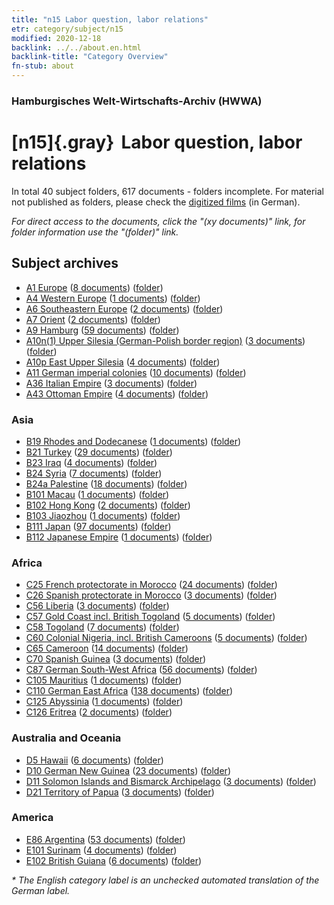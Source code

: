 ```yaml
---
title: "n15 Labor question, labor relations"
etr: category/subject/n15
modified: 2020-12-18
backlink: ../../about.en.html
backlink-title: "Category Overview"
fn-stub: about
---
```


### Hamburgisches Welt-Wirtschafts-Archiv (HWWA)
# [n15]{.gray}&#8201; Labor question, labor relations&#160; 





In total 40 subject folders, 617 documents - folders incomplete.
For material not published as folders, please check the [digitized films](/film/h1_sh) (in German).

_For direct access to the documents, click the "(xy documents)" link, for folder information use the "(folder)" link._

## Subject archives


- [A1 Europe](../../../geo/about.en.html#A1) (<a href="https://dfg-viewer.de/show/?tx_dlf[id]=https://pm20.zbw.eu/mets/sh/1408xx/140892/1451xx/145155/public.mets.en.xml" target="_blank">8 documents</a>) ([folder](http://purl.org/pressemappe20/folder/sh/140892,145155))
- [A4 Western Europe](../../../geo/about.en.html#A4) (<a href="https://dfg-viewer.de/show/?tx_dlf[id]=https://pm20.zbw.eu/mets/sh/1408xx/140897/1451xx/145155/public.mets.en.xml" target="_blank">1 documents</a>) ([folder](http://purl.org/pressemappe20/folder/sh/140897,145155))
- [A6 Southeastern Europe](../../../geo/about.en.html#A6) (<a href="https://dfg-viewer.de/show/?tx_dlf[id]=https://pm20.zbw.eu/mets/sh/1409xx/140900/1451xx/145155/public.mets.en.xml" target="_blank">2 documents</a>) ([folder](http://purl.org/pressemappe20/folder/sh/140900,145155))
- [A7 Orient](../../../geo/about.en.html#A7) (<a href="https://dfg-viewer.de/show/?tx_dlf[id]=https://pm20.zbw.eu/mets/sh/1409xx/140902/1451xx/145155/public.mets.en.xml" target="_blank">2 documents</a>) ([folder](http://purl.org/pressemappe20/folder/sh/140902,145155))
- [A9 Hamburg](../../../geo/about.en.html#A9) (<a href="https://dfg-viewer.de/show/?tx_dlf[id]=https://pm20.zbw.eu/mets/sh/1409xx/140905/1451xx/145155/public.mets.en.xml" target="_blank">59 documents</a>) ([folder](http://purl.org/pressemappe20/folder/sh/140905,145155))
- [A10n(1) Upper Silesia (German-Polish border region)](../../../geo/about.en.html#A10n(1)) (<a href="https://dfg-viewer.de/show/?tx_dlf[id]=https://pm20.zbw.eu/mets/sh/1409xx/140948/1451xx/145155/public.mets.en.xml" target="_blank">3 documents</a>) ([folder](http://purl.org/pressemappe20/folder/sh/140948,145155))
- [A10p East Upper Silesia](../../../geo/about.en.html#A10p) (<a href="https://dfg-viewer.de/show/?tx_dlf[id]=https://pm20.zbw.eu/mets/sh/1409xx/140951/1451xx/145155/public.mets.en.xml" target="_blank">4 documents</a>) ([folder](http://purl.org/pressemappe20/folder/sh/140951,145155))
- [A11 German imperial colonies](../../../geo/about.en.html#A11) (<a href="https://dfg-viewer.de/show/?tx_dlf[id]=https://pm20.zbw.eu/mets/sh/1409xx/140960/1451xx/145155/public.mets.en.xml" target="_blank">10 documents</a>) ([folder](http://purl.org/pressemappe20/folder/sh/140960,145155))
- [A36 Italian Empire](../../../geo/about.en.html#A36) (<a href="https://dfg-viewer.de/show/?tx_dlf[id]=https://pm20.zbw.eu/mets/sh/1410xx/141012/1451xx/145155/public.mets.en.xml" target="_blank">3 documents</a>) ([folder](http://purl.org/pressemappe20/folder/sh/141012,145155))
- [A43 Ottoman Empire](../../../geo/about.en.html#A43) (<a href="https://dfg-viewer.de/show/?tx_dlf[id]=https://pm20.zbw.eu/mets/sh/1410xx/141034/1451xx/145155/public.mets.en.xml" target="_blank">4 documents</a>) ([folder](http://purl.org/pressemappe20/folder/sh/141034,145155))

### Asia

- [B19 Rhodes and Dodecanese](../../../geo/about.en.html#B19) (<a href="https://dfg-viewer.de/show/?tx_dlf[id]=https://pm20.zbw.eu/mets/sh/1411xx/141106/1451xx/145155/public.mets.en.xml" target="_blank">1 documents</a>) ([folder](http://purl.org/pressemappe20/folder/sh/141106,145155))
- [B21 Turkey](../../../geo/about.en.html#B21) (<a href="https://dfg-viewer.de/show/?tx_dlf[id]=https://pm20.zbw.eu/mets/sh/1411xx/141111/1451xx/145155/public.mets.en.xml" target="_blank">29 documents</a>) ([folder](http://purl.org/pressemappe20/folder/sh/141111,145155))
- [B23 Iraq](../../../geo/about.en.html#B23) (<a href="https://dfg-viewer.de/show/?tx_dlf[id]=https://pm20.zbw.eu/mets/sh/1411xx/141113/1451xx/145155/public.mets.en.xml" target="_blank">4 documents</a>) ([folder](http://purl.org/pressemappe20/folder/sh/141113,145155))
- [B24 Syria](../../../geo/about.en.html#B24) (<a href="https://dfg-viewer.de/show/?tx_dlf[id]=https://pm20.zbw.eu/mets/sh/1411xx/141114/1451xx/145155/public.mets.en.xml" target="_blank">7 documents</a>) ([folder](http://purl.org/pressemappe20/folder/sh/141114,145155))
- [B24a Palestine](../../../geo/about.en.html#B24a) (<a href="https://dfg-viewer.de/show/?tx_dlf[id]=https://pm20.zbw.eu/mets/sh/1411xx/141115/1451xx/145155/public.mets.en.xml" target="_blank">18 documents</a>) ([folder](http://purl.org/pressemappe20/folder/sh/141115,145155))
- [B101 Macau](../../../geo/about.en.html#B101) (<a href="https://dfg-viewer.de/show/?tx_dlf[id]=https://pm20.zbw.eu/mets/sh/1412xx/141267/1451xx/145155/public.mets.en.xml" target="_blank">1 documents</a>) ([folder](http://purl.org/pressemappe20/folder/sh/141267,145155))
- [B102 Hong Kong](../../../geo/about.en.html#B102) (<a href="https://dfg-viewer.de/show/?tx_dlf[id]=https://pm20.zbw.eu/mets/sh/1412xx/141268/1451xx/145155/public.mets.en.xml" target="_blank">2 documents</a>) ([folder](http://purl.org/pressemappe20/folder/sh/141268,145155))
- [B103 Jiaozhou](../../../geo/about.en.html#B103) (<a href="https://dfg-viewer.de/show/?tx_dlf[id]=https://pm20.zbw.eu/mets/sh/1261xx/126163/1451xx/145155/public.mets.en.xml" target="_blank">1 documents</a>) ([folder](http://purl.org/pressemappe20/folder/sh/126163,145155))
- [B111 Japan](../../../geo/about.en.html#B111) (<a href="https://dfg-viewer.de/show/?tx_dlf[id]=https://pm20.zbw.eu/mets/sh/1412xx/141272/1451xx/145155/public.mets.en.xml" target="_blank">97 documents</a>) ([folder](http://purl.org/pressemappe20/folder/sh/141272,145155))
- [B112 Japanese Empire](../../../geo/about.en.html#B112) (<a href="https://dfg-viewer.de/show/?tx_dlf[id]=https://pm20.zbw.eu/mets/sh/1412xx/141273/1451xx/145155/public.mets.en.xml" target="_blank">1 documents</a>) ([folder](http://purl.org/pressemappe20/folder/sh/141273,145155))

### Africa

- [C25 French protectorate in Morocco](../../../geo/about.en.html#C25) (<a href="https://dfg-viewer.de/show/?tx_dlf[id]=https://pm20.zbw.eu/mets/sh/1413xx/141358/1451xx/145155/public.mets.en.xml" target="_blank">24 documents</a>) ([folder](http://purl.org/pressemappe20/folder/sh/141358,145155))
- [C26 Spanish protectorate in Morocco](../../../geo/about.en.html#C26) (<a href="https://dfg-viewer.de/show/?tx_dlf[id]=https://pm20.zbw.eu/mets/sh/1413xx/141359/1451xx/145155/public.mets.en.xml" target="_blank">3 documents</a>) ([folder](http://purl.org/pressemappe20/folder/sh/141359,145155))
- [C56 Liberia](../../../geo/about.en.html#C56) (<a href="https://dfg-viewer.de/show/?tx_dlf[id]=https://pm20.zbw.eu/mets/sh/1414xx/141405/1451xx/145155/public.mets.en.xml" target="_blank">3 documents</a>) ([folder](http://purl.org/pressemappe20/folder/sh/141405,145155))
- [C57 Gold Coast incl. British Togoland](../../../geo/about.en.html#C57) (<a href="https://dfg-viewer.de/show/?tx_dlf[id]=https://pm20.zbw.eu/mets/sh/1414xx/141406/1451xx/145155/public.mets.en.xml" target="_blank">5 documents</a>) ([folder](http://purl.org/pressemappe20/folder/sh/141406,145155))
- [C58 Togoland](../../../geo/about.en.html#C58) (<a href="https://dfg-viewer.de/show/?tx_dlf[id]=https://pm20.zbw.eu/mets/sh/1414xx/141408/1451xx/145155/public.mets.en.xml" target="_blank">7 documents</a>) ([folder](http://purl.org/pressemappe20/folder/sh/141408,145155))
- [C60 Colonial Nigeria, incl. British Cameroons](../../../geo/about.en.html#C60) (<a href="https://dfg-viewer.de/show/?tx_dlf[id]=https://pm20.zbw.eu/mets/sh/1414xx/141409/1451xx/145155/public.mets.en.xml" target="_blank">5 documents</a>) ([folder](http://purl.org/pressemappe20/folder/sh/141409,145155))
- [C65 Cameroon](../../../geo/about.en.html#C65) (<a href="https://dfg-viewer.de/show/?tx_dlf[id]=https://pm20.zbw.eu/mets/sh/1414xx/141410/1451xx/145155/public.mets.en.xml" target="_blank">14 documents</a>) ([folder](http://purl.org/pressemappe20/folder/sh/141410,145155))
- [C70 Spanish Guinea](../../../geo/about.en.html#C70) (<a href="https://dfg-viewer.de/show/?tx_dlf[id]=https://pm20.zbw.eu/mets/sh/1414xx/141412/1451xx/145155/public.mets.en.xml" target="_blank">3 documents</a>) ([folder](http://purl.org/pressemappe20/folder/sh/141412,145155))
- [C87 German South-West Africa](../../../geo/about.en.html#C87) (<a href="https://dfg-viewer.de/show/?tx_dlf[id]=https://pm20.zbw.eu/mets/sh/1414xx/141450/1451xx/145155/public.mets.en.xml" target="_blank">56 documents</a>) ([folder](http://purl.org/pressemappe20/folder/sh/141450,145155))
- [C105 Mauritius](../../../geo/about.en.html#C105) (<a href="https://dfg-viewer.de/show/?tx_dlf[id]=https://pm20.zbw.eu/mets/sh/1414xx/141469/1451xx/145155/public.mets.en.xml" target="_blank">1 documents</a>) ([folder](http://purl.org/pressemappe20/folder/sh/141469,145155))
- [C110 German East Africa](../../../geo/about.en.html#C110) (<a href="https://dfg-viewer.de/show/?tx_dlf[id]=https://pm20.zbw.eu/mets/sh/1414xx/141471/1451xx/145155/public.mets.en.xml" target="_blank">138 documents</a>) ([folder](http://purl.org/pressemappe20/folder/sh/141471,145155))
- [C125 Abyssinia](../../../geo/about.en.html#C125) (<a href="https://dfg-viewer.de/show/?tx_dlf[id]=https://pm20.zbw.eu/mets/sh/1414xx/141482/1451xx/145155/public.mets.en.xml" target="_blank">1 documents</a>) ([folder](http://purl.org/pressemappe20/folder/sh/141482,145155))
- [C126 Eritrea](../../../geo/about.en.html#C126) (<a href="https://dfg-viewer.de/show/?tx_dlf[id]=https://pm20.zbw.eu/mets/sh/1414xx/141483/1451xx/145155/public.mets.en.xml" target="_blank">2 documents</a>) ([folder](http://purl.org/pressemappe20/folder/sh/141483,145155))

### Australia and Oceania

- [D5 Hawaii](../../../geo/about.en.html#D5) (<a href="https://dfg-viewer.de/show/?tx_dlf[id]=https://pm20.zbw.eu/mets/sh/1415xx/141595/1451xx/145155/public.mets.en.xml" target="_blank">6 documents</a>) ([folder](http://purl.org/pressemappe20/folder/sh/141595,145155))
- [D10 German New Guinea](../../../geo/about.en.html#D10) (<a href="https://dfg-viewer.de/show/?tx_dlf[id]=https://pm20.zbw.eu/mets/sh/1416xx/141601/1451xx/145155/public.mets.en.xml" target="_blank">23 documents</a>) ([folder](http://purl.org/pressemappe20/folder/sh/141601,145155))
- [D11 Solomon Islands and Bismarck Archipelago](../../../geo/about.en.html#D11) (<a href="https://dfg-viewer.de/show/?tx_dlf[id]=https://pm20.zbw.eu/mets/sh/1416xx/141610/1451xx/145155/public.mets.en.xml" target="_blank">3 documents</a>) ([folder](http://purl.org/pressemappe20/folder/sh/141610,145155))
- [D21 Territory of Papua](../../../geo/about.en.html#D21) (<a href="https://dfg-viewer.de/show/?tx_dlf[id]=https://pm20.zbw.eu/mets/sh/1416xx/141620/1451xx/145155/public.mets.en.xml" target="_blank">3 documents</a>) ([folder](http://purl.org/pressemappe20/folder/sh/141620,145155))

### America

- [E86 Argentina](../../../geo/about.en.html#E86) (<a href="https://dfg-viewer.de/show/?tx_dlf[id]=https://pm20.zbw.eu/mets/sh/1416xx/141692/1451xx/145155/public.mets.en.xml" target="_blank">53 documents</a>) ([folder](http://purl.org/pressemappe20/folder/sh/141692,145155))
- [E101 Surinam](../../../geo/about.en.html#E101) (<a href="https://dfg-viewer.de/show/?tx_dlf[id]=https://pm20.zbw.eu/mets/sh/1416xx/141699/1451xx/145155/public.mets.en.xml" target="_blank">4 documents</a>) ([folder](http://purl.org/pressemappe20/folder/sh/141699,145155))
- [E102 British Guiana](../../../geo/about.en.html#E102) (<a href="https://dfg-viewer.de/show/?tx_dlf[id]=https://pm20.zbw.eu/mets/sh/1417xx/141700/1451xx/145155/public.mets.en.xml" target="_blank">6 documents</a>) ([folder](http://purl.org/pressemappe20/folder/sh/141700,145155))


_* The English category label is an unchecked automated translation of the German label._


